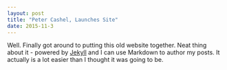 ```yaml
---
layout: post
title: "Peter Cashel, Launches Site"
date: 2015-11-3
---
```


Well. Finally got around to putting this old website together. Neat thing about it - powered by [Jekyll](http://jekyllrb.com) and I can use Markdown to author my posts. It actually is a lot easier than I thought it was going to be.